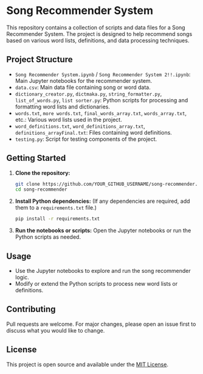 # Song Recommender System

This repository contains a collection of scripts and data files for a Song Recommender System. The project is designed to help recommend songs based on various word lists, definitions, and data processing techniques.

## Project Structure

- `Song Recommender System.ipynb` / `Song Recommender System 2!!.ipynb`: Main Jupyter notebooks for the recommender system.
- `data.csv`: Main data file containing song or word data.
- `dictionary_creator.py`, `dictmaka.py`, `string_formatter.py`, `list_of_words.py`, `list sorter.py`: Python scripts for processing and formatting word lists and dictionaries.
- `words.txt`, `more words.txt`, `final_words_array.txt`, `words_array.txt`, etc.: Various word lists used in the project.
- `word_definitions.txt`, `word_definitions_array.txt`, `definitions_arrayFinal.txt`: Files containing word definitions.
- `testing.py`: Script for testing components of the project.

## Getting Started

1. **Clone the repository:**
   ```bash
   git clone https://github.com/YOUR_GITHUB_USERNAME/song-recommender.git
   cd song-recommender
   ```
2. **Install Python dependencies:**
   (If any dependencies are required, add them to a `requirements.txt` file.)
   ```bash
   pip install -r requirements.txt
   ```
3. **Run the notebooks or scripts:**
   Open the Jupyter notebooks or run the Python scripts as needed.

## Usage
- Use the Jupyter notebooks to explore and run the song recommender logic.
- Modify or extend the Python scripts to process new word lists or definitions.

## Contributing
Pull requests are welcome. For major changes, please open an issue first to discuss what you would like to change.

## License
This project is open source and available under the [MIT License](LICENSE). 